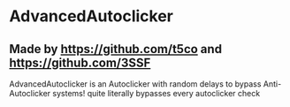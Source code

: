 # AdvancedAutoclicker
## Made by https://github.com/t5co and https://github.com/3SSF


AdvancedAutoclicker is an Autoclicker with random delays to bypass Anti-Autoclicker systems!
quite literally bypasses every autoclicker check
